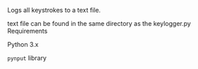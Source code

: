 Logs all keystrokes to a text file.

text file can be found in the same directory as the keylogger.py
Requirements
 
 Python 3.x

 `pynput` library
